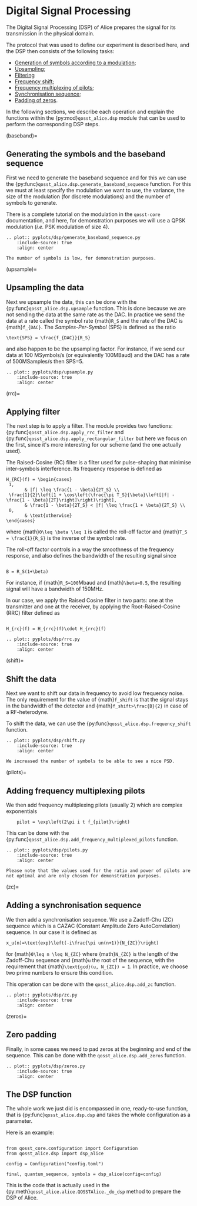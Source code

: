 # Digital Signal Processing

The Digital Signal Processing (DSP) of Alice prepares the signal for its transmission in the physical domain.

The protocol that was used to define our experiment is described here, and the DSP then consists of the following tasks:

* [Generation of symbols according to a modulation](#baseband);
* [Upsampling](#upsample);
* [Filtering](#rrc)
* [Frequency shift](#shift);
* [Frequency multiplexing of pilots](#pilots);
* [Synchronisation sequence](#zc);
* [Padding of zeros](#zeros).

In the following sections, we describe each operation and explain the functions within the {py:mod}`qosst_alice.dsp` module that can be used to perform the corresponding DSP steps.

(baseband)=
## Generating the symbols and the baseband sequence

First we need to generate the baseband sequence and for this we can use the {py:func}`qosst_alice.dsp.generate_baseband_sequence` function. For this we must at least specify the modulation we want to use, the variance, the size of the modulation (for discrete modulations) and the number of symbols to generate.

There is a complete tutorial on the modulation in the `qosst-core` documentation, and here, for demonstration purposes we will use a QPSK modulation (*i.e.* PSK modulation of size 4).

```{eval-rst}
.. plot:: pyplots/dsp/generate_baseband_sequence.py
    :include-source: true
    :align: center
```

```{note}
The number of symbols is low, for demonstration purposes.
```

(upsample)=
## Upsampling the data

Next we upsample the data, this can be done with the {py:func}`qosst_alice.dsp.upsample` function. This is done because we are not sending the data at the same rate as the DAC. In practice we send the data at a rate called the symbol rate {math}`R_S` and the rate of the DAC is {math}`f_{DAC}`. The *Samples-Per-Symbol* (SPS) is defined as the ratio

```{math}
\text{SPS} = \frac{f_{DAC}}{R_S}
```

and also happen to be the upsampling factor. For instance, if we send our data at 100 MSymbols/s (or equivalently 100MBaud) and the DAC has a rate of 500MSamples/s then SPS=5.

```{eval-rst}
.. plot:: pyplots/dsp/upsample.py
    :include-source: true
    :align: center
```

(rrc)=
## Applying filter

The next step is to apply a filter. The module provides two functions: {py:func}`qosst_alice.dsp.apply_rrc_filter` and {py:func}`qosst_alice.dsp.apply_rectangular_filter` but here we focus on the first, since it's more interesting for our scheme (and the one actually used).

The Raised-Cosine (RC) filter is a filter used for pulse-shaping that minimise inter-symbols interference. Its frequency response is defined as

```{math}
H_{RC}(f) = \begin{cases}
 1,
       & |f| \leq \frac{1 - \beta}{2T_S} \\
 \frac{1}{2}\left[1 + \cos\left(\frac{\pi T_S}{\beta}\left[|f| - \frac{1 - \beta}{2T}\right]\right)\right],
       & \frac{1 - \beta}{2T_S} < |f| \leq \frac{1 + \beta}{2T_S} \\
 0,
       & \text{otherwise}
\end{cases}
```

where {math}`0\leq \beta \leq 1` is called the roll-off factor and {math}`T_S = \frac{1}{R_S}` is the inverse of the symbol rate.

The roll-off factor controls in a way the smoothness of the frequency response, and also defines the bandwidth of the resulting signal since

```{math}

B = R_S(1+\beta)

```

For instance, if {math}`R_S=100`Mbaud and {math}`\beta=0.5`, the resulting signal will have a bandwidth of 150MHz.

In our case, we apply the Raised Cosine filter in two parts: one at the transmitter and one at the receiver, by applying the Root-Raised-Cosine (RRC) filter defined as

```{math}

H_{rc}(f) = H_{rrc}(f)\cdot H_{rrc}(f)

```

```{eval-rst}
.. plot:: pyplots/dsp/rrc.py
    :include-source: true
    :align: center
```

(shift)=
## Shift the data

Next we want to shift our data in frequency to avoid low frequency noise. The only requirement for the value of {math}`f_shift` is that the signal stays in the bandwidth of the detector and {math}`f_shift>\frac{B}{2}` in case of a RF-heterodyne.

To shift the data, we can use the {py:func}`qosst_alice.dsp.frequency_shift` function.

```{eval-rst}
.. plot:: pyplots/dsp/shift.py
    :include-source: true
    :align: center
```

```{note}
We increased the number of symbols to be able to see a nice PSD.
```

(pilots)=
## Adding frequency multiplexing pilots

We then add frequency multiplexing pilots (usually 2) which are complex exponentials

```{math}
    pilot = \exp\left(2\pi i t f_{pilot}\right)
```

This can be done with the {py:func}`qosst_alice.dsp.add_frequency_multiplexed_pilots` function.

```{eval-rst}
.. plot:: pyplots/dsp/pilots.py
    :include-source: true
    :align: center
```

```{note}
Please note that the values used for the ratio and power of pilots are not optimal and are only chosen for demonstration purposes.
```

(zc)=
## Adding a synchronisation sequence

We then add a synchronisation sequence. We use a Zadoff-Chu (ZC) sequence which is a CAZAC (Constant Amplitude Zero AutoCorrelation) sequence. In our case it is defined as

```{math}
x_u(n)=\text{exp}\left(-i\frac{\pi un(n+1)}{N_{ZC}}\right)
```

for {math}`0\leq n \leq N_{ZC}` where {math}`N_{ZC}` is the length of the Zadoff-Chu sequence and {math}`u` the root of the sequence, with the requirement that {math}`\text{gcd}(u, N_{ZC}) = 1`. In practice, we choose two prime numbers to ensure this condition.

This operation can be done with the `qosst_alice.dsp.add_zc` function.

```{eval-rst}
.. plot:: pyplots/dsp/zc.py
    :include-source: true
    :align: center
```

(zeros)=
## Zero padding

Finally, in some cases we need to pad zeros at the beginning and end of the sequence. This can be done with the `qosst_alice.dsp.add_zeros` function.

```{eval-rst}
.. plot:: pyplots/dsp/zeros.py
    :include-source: true
    :align: center
```

## The DSP function

The whole work we just did is encompassed in one, ready-to-use function, that is {py:func}`qosst_alice.dsp.dsp` and takes the whole configuration as a parameter.

Here is an example:

```{code} python

from qosst_core.configuration import Configuration
from qosst_alice.dsp import dsp_alice

config = Configuration("config.toml")

final, quantum_sequence, symbols = dsp_alice(config=config)
```

This is the code that is actually used in the {py:meth}`qosst_alice.alice.QOSSTAlice._do_dsp` method to prepare the DSP of Alice.
